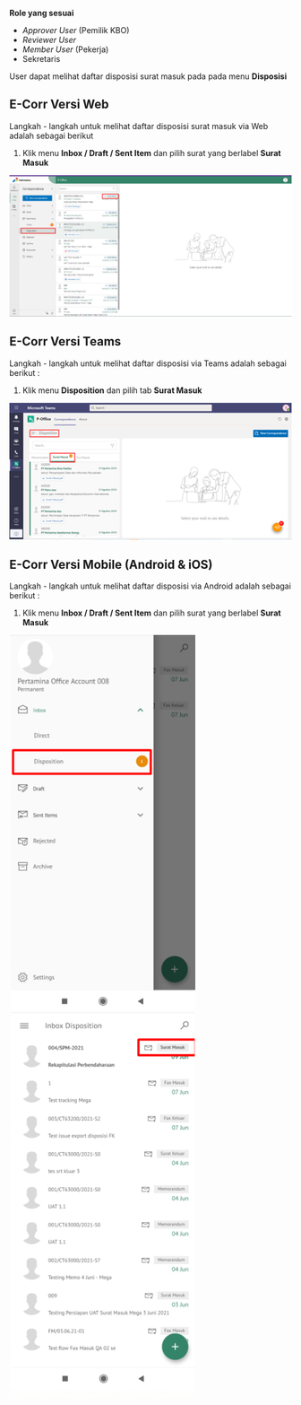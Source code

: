 **Role yang sesuai**

- *Approver User* (Pemilik KBO)
- *Reviewer User*
- *Member User* (Pekerja)
- Sekretaris 

User dapat melihat daftar disposisi surat masuk pada pada menu **Disposisi**

## **E-Corr Versi Web**

Langkah - langkah untuk melihat daftar disposisi surat masuk via Web adalah sebagai berikut

1.	Klik menu **Inbox / Draft / Sent Item** dan pilih surat yang berlabel **Surat Masuk**

![gambar](SuratMasuk/SM_Web/02SM21.png)


## **E-Corr Versi Teams**

Langkah - langkah untuk melihat daftar disposisi via Teams adalah sebagai berikut :

1.	Klik menu **Disposition** dan pilih tab **Surat Masuk**

![gambar](SuratMasuk/SM_Teams/SM24.png)


## **E-Corr Versi Mobile (Android & iOS)**

Langkah - langkah untuk melihat daftar disposisi via Android adalah sebagai berikut :
 
1. Klik menu **Inbox / Draft / Sent Item** dan pilih surat yang berlabel **Surat Masuk**

![gambar](SuratMasuk/SM_Android/Daftardisposisi/02A01.png) ![gambar](SuratMasuk/SM_Android/Daftardisposisi/02A02.png)

